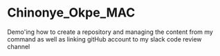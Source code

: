 # Chinonye_Okpe_MAC
Demo'ing how to create a repository and managing the content from my command as well as linking gitHub account to my slack code review channel
